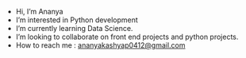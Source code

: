 -  Hi, I’m Ananya
-  I’m interested in Python development
-  I’m currently learning Data Science.
-  I’m looking to collaborate on front end projects and python projects.
-  How to reach me : ananyakashyap0412@gmail.com

<!---
Ana0422/Ana0422 is a ✨ special ✨ repository because its `README.md` (this file) appears on your GitHub profile.
You can click the Preview link to take a look at your changes.
--->
